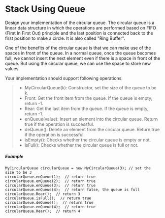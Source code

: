 ﻿#   Stack Using Queue

Design your implementation of the circular queue. The circular queue is a linear data structure in which the operations are performed based on FIFO (First In First Out) principle and the last position is connected back to the first position to make a circle. It is also called "Ring Buffer".

One of the benefits of the circular queue is that we can make use of the spaces in front of the queue. In a normal queue, once the queue becomes full, we cannot insert the next element even if there is a space in front of the queue. But using the circular queue, we can use the space to store new values.

Your implementation should support following operations:

> * MyCircularQueue(k): Constructor, set the size of the queue to be k.
> * Front: Get the front item from the queue. If the queue is empty, return -1.
> * Rear: Get the last item from the queue. If the queue is empty, return -1.
> * enQueue(value): Insert an element into the circular queue. Return true if the operation is successful.
> * deQueue(): Delete an element from the circular queue. Return true if the operation is successful.
> * isEmpty(): Checks whether the circular queue is empty or not.
> * isFull(): Checks whether the circular queue is full or not.
 

##### Example
```
MyCircularQueue circularQueue = new MyCircularQueue(3); // set the size to be 3
circularQueue.enQueue(1);  // return true
circularQueue.enQueue(2);  // return true
circularQueue.enQueue(3);  // return true
circularQueue.enQueue(4);  // return false, the queue is full
circularQueue.Rear();  // return 3
circularQueue.isFull();  // return true
circularQueue.deQueue();  // return true
circularQueue.enQueue(4);  // return true
circularQueue.Rear();  // return 4

```




